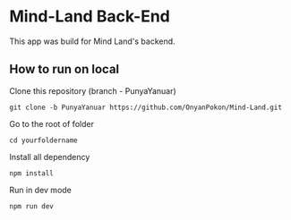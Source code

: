 # Mind-Land Back-End
This app was build for Mind Land's backend.

## How to run on local
Clone this repository (branch - PunyaYanuar)
```
git clone -b PunyaYanuar https://github.com/OnyanPokon/Mind-Land.git
```
Go to the root of folder
```
cd yourfoldername
```
Install all dependency
```
npm install
```
Run in dev mode
```
npm run dev
```